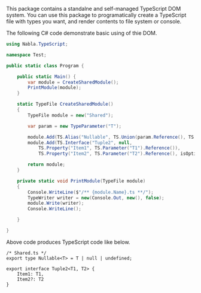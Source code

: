 ﻿This package contains a standalne and self-managed TypeScript DOM system.
You can use this package to programatically create a TypeScript file with types you want, and render contents to file system or console.

The following C# code demonstrate basic using of thie DOM.
```C#
using Nabla.TypeScript;

namespace Test;

public static class Program {

    public static Main() {
        var module = CreateSharedModule();
        PrintModule(module);
    }

    static TypeFile CreateSharedModule()
    {
        TypeFile module = new("Shared");

        var param = new TypeParameter("T");

        module.Add(TS.Alias("Nullable", TS.Union(param.Reference(), TS.Native.Null(), TS.Native.Undefined())));
        module.Add(TS.Interface("Tuple2", null,
            TS.Property("Item1", TS.Parameter("T1").Reference()),
            TS.Property("Item2", TS.Parameter("T2").Reference(), isOptional: true)));

        return module;
    }

    private static void PrintModule(TypeFile module)
    {
        Console.WriteLine($"/** {module.Name}.ts **/");
        TypeWriter writer = new(Console.Out, new(), false);
        module.Write(writer);
        Console.WriteLine();

    }

}
```
Above code produces TypeScript code like below.
```TS
/* Shared.ts */
export type Nullable<T> = T | null | undefined;

export interface Tuple2<T1, T2> {
    Item1: T1,
    Item2?: T2
}
```